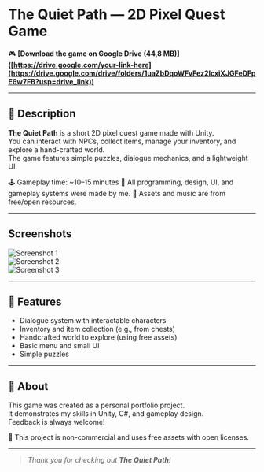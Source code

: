 # The Quiet Path — 2D Pixel Quest Game

🎮 **[Download the game on Google Drive (44,8 MB)] ([https://drive.google.com/your-link-here](https://drive.google.com/drive/folders/1uaZbDqoWFvFez2lcxiXJGFeDFpE6w7FB?usp=drive_link))**

---

## 📝 Description

**The Quiet Path** is a short 2D pixel quest game made with Unity.  
You can interact with NPCs, collect items, manage your inventory, and explore a hand-crafted world.  
The game features simple puzzles, dialogue mechanics, and a lightweight UI.

🕹️ Gameplay time: ~10–15 minutes
🧠 All programming, design, UI, and gameplay systems were made by me.
🎨 Assets and music are from free/open resources.

---

## Screenshots

![Screenshot 1](path/to/screenshot1.png)  
![Screenshot 2](path/to/screenshot2.png)  
![Screenshot 3](path/to/screenshot3.png)  

---

## 🔧 Features

- Dialogue system with interactable characters
- Inventory and item collection (e.g., from chests)
- Handcrafted world to explore (using free assets)
- Basic menu and small UI
-   Simple puzzles

---

## 💼 About

This game was created as a personal portfolio project.  
It demonstrates my skills in Unity, C#, and gameplay design.  
Feedback is always welcome!

📌 This project is non-commercial and uses free assets with open licenses.

---

> _Thank you for checking out **The Quiet Path**!_
